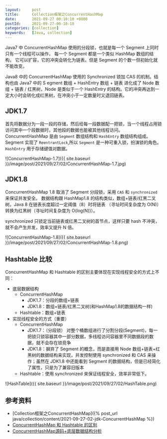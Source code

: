 ```yaml
---
layout:     post
title:      Collection框架之ConcurrentHashMap
date:       2021-09-27 00:10:10 +0800
postId:     2021-09-27-00-10-10
categories: [collection]
keywords:   [Java, collection]
---
```


Java7 中 ConcurrentHashMap 使用的分段锁，也就是每一个 Segment 上同时只有一个线程可以操作，
每一个 Segment 都是一个类似 HashMap 数组的结构， 它可以扩容，它的冲突会转化为链表。但是 Segment 
的个数一但初始化就不能改变。

Java8 中的 ConcurrentHashMap 使用的 Synchronized 锁加 CAS 的机制。结构也由 Java7 中的 S
egment 数组 + HashEntry 数组 + 链表 进化成了 Node 数组 + 链表 / 红黑树，Node 是类似于一个 
HashEntry 的结构。它的冲突再达到一定大小时会转化成红黑树，在冲突小于一定数量时又退回链表。

## JDK1.7
首先将数据分为一段一段的存储，然后给每一段数据配一把锁，当一个线程占用锁访问其中一个段数据时，其他段的数据也能被其他线程访问。
ConcurrentHashMap 是由 `Segment` 数组结构和 `HashEntry` 数组结构组成。
Segment 实现了 `ReentrantLock`,所以 `Segment` 是一种可重入锁，扮演锁的角色。`HashEntry` 用于存储键值对数据。

![ConcurrentHashMap-1.7]({{ site.baseurl }}/image/post/2021/09/27/02/ConcurrentHashMap-1.7.jpg)

## JDK1.8
ConcurrentHashMap 1.8 取消了 Segment 分段锁，采用 `CAS` 和 `synchronized` 来保证并发安全。
数据结构跟 HashMap1.8 的结构类似，数组+链表/红黑二叉树。Java 8 在链表长度超过一定阈值（8）时将链表
（寻址时间复杂度为 O(N)）转换为红黑树（寻址时间复杂度为 O(log(N))）。

synchronized 只锁定当前链表或红黑二叉树的首节点，这样只要 hash 不冲突，就不会产生并发，效率又提升 N 倍。

![ConcurrentHashMap-1.8]({{ site.baseurl }}/image/post/2021/09/27/02/ConcurrentHashMap-1.8.png)

## Hashtable 比较
ConcurrentHashMap 和 Hashtable 的区别主要体现在实现线程安全的方式上不同：

* 底层数据结构
  * ConcurrentHashMap
    * JDK1.7：分段的数组+链表
    * JDK1.8：数组+链表/红黑二叉树(和HashMap1.8的数据结构一样)
  * Hashtable：数组+链表
* 实现线程安全的方式（重要）
  * ConcurrentHashMap
    * JDK1.7：（分段锁） 对整个桶数组进行了分割分段(Segment)，每一把锁只锁容器其中一部分数据，多线程访问容器里不同数据段的数据，就不会存在锁竞争
    * JDK1.8：摒弃了 Segment 的概念，而是直接用 Node 数组+链表+红黑树的数据结构来实现，并发控制使用 synchronized 和 CAS 来操作；虽然在 JDK1.8 中还能看到 Segment 的数据结构，但是已经简化了属性，只是为了兼容旧版本
  * Hashtable：使用 synchronized 来保证线程安全，效率非常低下。

![HashTable]({{ site.baseurl }}/image/post/2021/09/27/02/HashTable.png)

## 参考资料
* [Collection框架之ConcurrentHashMap]({% post_url java/collection/content/2021-09-27-02-jdk-ConcurrentHashMap %})
* [ConcurrentHashMap 和 Hashtable 的区别](https://snailclimb.gitee.io/javaguide/#/docs/java/collection/Java集合框架常见面试题?id=_121-arraylist-和-vector-的区别)
* [ConcurrentHashMap源码+底层数据结构分析](https://snailclimb.gitee.io/javaguide/#/docs/java/collection/ConcurrentHashMap源码+底层数据结构分析)
